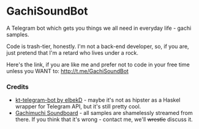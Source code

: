 # GachiSoundBot
A Telegram bot which gets you things we all need in everyday life - gachi samples.

Code is trash-tier, honestly. I'm not a back-end developer, so, if you are, just pretend that I'm a retard who lives under a rock.

Here's the link, if you are like me and prefer not to code in your free time unless you WANT to: http://t.me/GachiSoundBot

### Credits
 - [kt-telegram-bot by elbekD](https://github.com/elbekD/kt-telegram-bot) - maybe it's not as hipster as a Haskel wrapper for Telegram API, but it's still pretty cool.
 - [Gachimuchi Soundboard](http://soundboard.ass-we-can.com) - all samples are shamelessly streamed from there. If you think that it's wrong - contact me, we'll ~~wrestle~~ discuss it.
